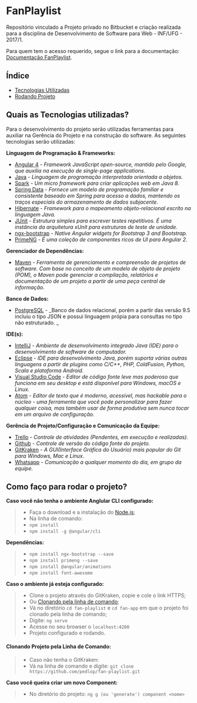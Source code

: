 # **FanPlaylist** #
Repositório vinculado a Projeto privado no Bitbucket e criação realizada para a disciplina de Desenvolvimento de Software para Web - INF/UFG - 2017/1.

Para quem tem o acesso requerido, segue o link para a documentação: [Documentação FanPlaylist](https://bitbucket.org/asbuilt/mobile/src/3012639dfe211020140360a5eb911e45eaa1ba61/docApplication/?at=dev-clean).

Índice
--- 
- [Tecnologias Utilizadas](#quais-as-tecnologias-utilizadas)
- [Rodando Projeto](#como-faço-para-rodar-o-projeto)

## **Quais as Tecnologias utilizadas?** ##

Para o desenvolvimento do projeto serão utilizadas ferramentas para auxiliar na Gerência do Projeto e na construção do software. As seguintes tecnologias serão utilizadas:

**Linguagem de Programação & Frameworks:**
- [Angular 4](https://angular.io/) - _Framework JavaScript open-source, mantido pelo Google, que auxilia na execução de single-page applications._
- [Java](https://www.oracle.com/java/index.html) - _Linguagem de programação interpretada orientada a objetos._
- [Spark](http://sparkjava.com/) - _Um micro framework para criar aplicações web em Java 8._
- [Spring Data](http://projects.spring.io/spring-data/) - _Fornece um modelo de programação familiar e consistente baseado em Spring para acesso a dados, mantendo os traços especiais do armazenamento de dados subjacente._
- [Hibernate](http://hibernate.org/) - _Framework para o mapeamento objeto-relacional escrito na linguagem Java._
- [JUnit](http://junit.org/junit4/) - _Estrutura simples para escrever testes repetitivos. É uma instância da arquitetura xUnit para estruturas de teste de unidade._
- [ngx-bootstrap](http://valor-software.com/ngx-bootstrap/) - _Native Angular widgets for Bootstrap 3 and Bootstrap._
- [PrimeNG](https://www.primefaces.org/primeng/) - _É uma coleção de componentes ricos de UI para Angular 2._

**Gerenciador de Dependências:**
- [Maven](https://maven.apache.org/) - _Ferramenta de gerenciamento e compreensão de projetos de software. Com base no conceito de um modelo de objeto de projeto (POM), o Maven pode gerenciar a compilação, relatórios e documentação de um projeto a partir de uma peça central de informação._

**Banco de Dados:**
- [PostgreSQL](https://www.postgresql.org/) - _Banco de dados relacional, porém a partir das versão 9.5 incluiu o tipo JSON e possui linguagem própia para consultas no tipo não estruturado. _

**IDE(s):**
- [IntelliJ](https://www.jetbrains.com/idea/) - _Ambiente de desenvolvimento integrado Java (IDE) para o desenvolvimento de software de computador._
- [Eclipse](https://eclipse.org/) - _IDE para desenvolvimento Java, porém suporta várias outras linguagens a partir de plugins como C/C++, PHP, ColdFusion, Python, Scala e plataforma Android._
- [Visual Studio Code](https://code.visualstudio.com/) - _Editor de código fonte leve mas poderoso que funciona em seu desktop e está disponível para Windows, macOS e Linux._
- [Atom](https://atom.io/) - _Editor de texto que é moderno, acessível, mas hackable para o núcleo - uma ferramenta que você pode personalizar para fazer qualquer coisa, mas também usar de forma produtiva sem nunca tocar em um arquivo de configuração._

**Gerência de Projeto/Configuração e Comunicação da Equipe:**
- [Trello](https://trello.com/) - _Controle de atividades (Pendentes, em execução e realizadas)._
- [Github](https://github.com/) - _Controle de versão do código fonte do projeto._
- [GitKraken](https://www.gitkraken.com/) - _A GUI(Interface Gráfica do Usuário) mais popular do Git para Windows, Mac e Linux_.
- [Whatsapp](https://web.whatsapp.com/) - _Comunicação a qualquer momento do dia, em grupo da equipe._

## **Como faço para rodar o projeto?** ##

**Caso você não tenha o ambiente Anglular CLI configurado:**
>* Faça o download e a instalação do [Node.js](https://nodejs.org/en/);
>* Na linha de comando:
>* `npm install`
>* `npm install -g @angular/cli`

**Dependências:**
>* `npm install ngx-bootstrap --save`
>* `npm install primeng --save`
>* `npm install @angular/animations`
>* `npm install font-awesome`

**Caso o ambiente já esteja configurado:**
>* Clone o projeto através do GitKraken, copie e cole o link HTTPS;
>* Ou [Clonando pela linha de comando](#clonando-projeto-pela-linha-de-comando);
>* Vá no diretório `cd fan-playlist` e `cd fan-app` em que o projeto foi clonado pela linha de comando;
>* Digite: `ng serve`
>* Acesse no seu browser o `localhost:4200`
>* Projeto configurado e rodando.

#### **Clonando Projeto pela Linha de Comando:**
>* Caso não tenha o GitKraken:
>* Vá na linha de comando e digite:
> `git clone https://github.com/pedlop/fan-playlist.git`

**Caso você queira criar um novo Component:**
> * No diretório do projeto:
> `ng g (ou 'generate') component <nome>`
